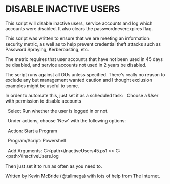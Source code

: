 # DISABLE INACTIVE USERS
This script will disable inactive users, service accounts and log which accounts were disabled.
It also clears the passwordneverexpires flag.

This script was written to ensure that we are meeting an information security metric, as well as to help prevent credential theft attacks such as Password Spraying, Kerberoasting, etc.

The metric requires that user accounts that have not been used in 45 days be disabled, and service accounts not used in 2 years be disabled.

The script runs against all OUs unless specified.
There's really no reason to exclude any but management wanted caution and I thought exclusion examples might be useful to some.

In order to automate this, just set it as a scheduled task:
  Choose a User with permission to disable accounts
  
  Select Run whether the user is logged in or not.
  
  Under actions, choose 'New' with the following options:
  
  Action: Start a Program
  
  Program/Script: Powershell
  
  Add Arguments: C:\<path>\InactiveUsers45.ps1 >> C:\<path>\InactiveUsers.log
  
  Then just set it to run as often as you need to.

Written by Kevin McBride (@tallmega) with lots of help from The Internet.

